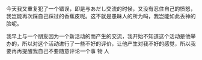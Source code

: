 今天我又重复犯了一个错误，即是与あだし交流的时候，又没有忍住自己的愤怒，我岂能再次踩自己踩过的香蕉皮呢。这不就是愚昧人的所为吗，我岂能如此丢神的脸呢。

我早上与一个朋友因为一个新活动的而产生的交流，我开始不知道这个活动是他举办的，所以对这个活动进行了一些不好的评价，让他产生对我不好的感觉，所以我要再再提醒我自己不要随意评论一个事 物 人